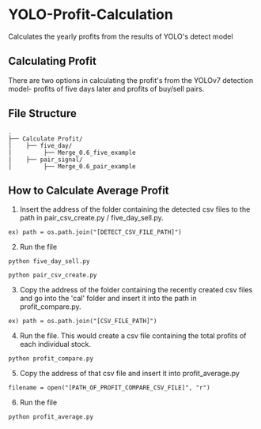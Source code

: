 # YOLO-Profit-Calculation
Calculates the yearly profits from the results of YOLO's detect model


## Calculating Profit

There are two options in calculating the profit's from the YOLOv7 detection model- profits of five days later and profits of buy/sell pairs.


## File Structure

```
.
├── Calculate Profit/
│    ├── five_day/
|         ├── Merge_0.6_five_example
|    ├── pair_signal/
│         ├── Merge_0.6_pair_example

```
## How to Calculate Average Profit

1. Insert the address of the folder containing the detected csv files to the path in pair_csv_create.py / five_day_sell.py.
```
ex) path = os.path.join("[DETECT_CSV_FILE_PATH]")
```
2. Run the file

```
python five_day_sell.py

python pair_csv_create.py
```

3. Copy the address of the folder containing the recently created csv files and go into the 'cal' folder and insert it into the path in profit_compare.py.  
```
ex) path = os.path.join("[CSV_FILE_PATH]")
```
4. Run the file. This would create a csv file containing the total profits of each individual stock. 

```
python profit_compare.py
```

5. Copy the address of that csv file and insert it into profit_average.py

```
filename = open("[PATH_OF_PROFIT_COMPARE_CSV_FILE]", "r")

```
6. Run the file

```
python profit_average.py
```







